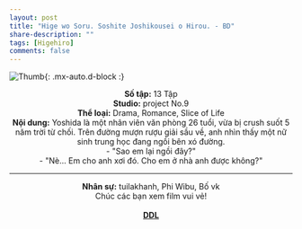 ```yaml
---
layout: post
title: "Hige wo Soru. Soshite Joshikousei o Hirou. - BD"
share-description: ""
tags: [Higehiro]
comments: false
---
```


![Thumb](https://tpn-team.github.io/assets/img/Higehiro_thumb.jpg){: .mx-auto.d-block :}
<center>
<b>Số tập:</b> 13 Tập  <br>
<b>Studio:</b> project No.9 <br>
<b>Thể loại:</b> Drama, Romance, Slice of Life <br>
<b>Nội dung:</b> Yoshida là một nhân viên văn phòng 26 tuổi, vừa bị crush suốt 5 năm trời từ chối. Trên đường mượn rượu giải sầu về, anh nhìn thấy một nữ sinh trung học đang ngồi bên xó đường. <br>
- "Sao em lại ngồi đây?" <br>
- "Nè... Em cho anh xơi đó. Cho em ở nhà anh được không?" <br>

<hr>

<b>Nhân sự:</b> tuilakhanh, Phi Wibu, Bố vk <br>
Chúc các bạn xem film vui vẻ!<br><br>
<b><a href="https://github.com/TPN-Team/TPN-Team-DDL/blob/master/Higehiro.md">DDL</a></b> <br>
</center>
<!-- excerpt-end -->
